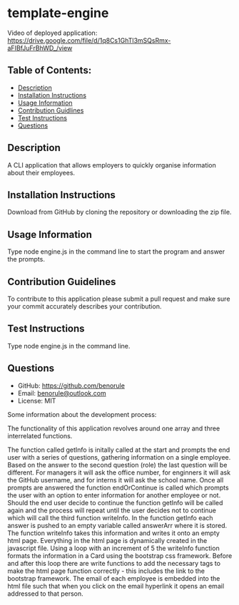 # template-engine

Video of deployed application: https://drive.google.com/file/d/1q8Cs1GhTl3mSQsRmx-aFIBfJuFrBhWD_/view

## Table of Contents: 
 * [Description](#Description) 
* [Installation Instructions](#Installation-Instructions) 
* [Usage Information](#Usage-Information) 
* [Contribution Guidlines](#Contribution-Guidelines) 
* [Test Instructions](#Test-Instructions) 
* [Questions](#Questions) 
## Description 
A CLI application that allows employers to quickly organise information about their employees.
## Installation Instructions 
Download from GitHub by cloning the repository or downloading the zip file.
## Usage Information 
Type node engine.js in the command line to start the program and answer the prompts.
## Contribution Guidelines 
To contribute to this application please submit a pull request and make sure your commit accurately describes your contribution.
## Test Instructions 
Type node engine.js in the command line.
## Questions 
 * GitHub: https://github.com/benorule
* Email: benorule@outlook.com
* License: MIT

Some information about the development process:

The functionality of this application revolves around one array and three interrelated functions. 

The function called getInfo is initally called at the start and prompts the end user with a series of questions, gathering information on a single employee. Based on the answer to the second question (role) the last question will be different. For managers it will ask the office number, for enginners it will ask the GitHub username, and for interns it will ask the school name. Once all prompts are answered the function endOrContinue is called which prompts the user with an option to enter information for another employee or not. Should the end user decide to continue the function getInfo will be called again and the process will repeat until the user decides not to continue which will call the third function writeInfo. In the function getInfo each answer is pushed to an empty variable called answerArr where it is stored. The function writeInfo takes this information and writes it onto an empty html page. Everything in the html page is dynamically created in the javascript file. Using a loop with an increment of 5 the writeInfo function formats the information in a Card using the bootstrap css framework. Before and after this loop there are write functions to add the necessary tags to make the html page function correctly - this includes the link to the bootstrap framework. The email of each employee is embedded into the html file such that when you click on the email hyperlink it opens an email addressed to that person. 
